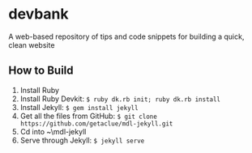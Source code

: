 # devbank
A web-based repository of tips and code snippets for building a quick, clean website

## How to Build
1. Install Ruby
2. Install Ruby Devkit: `$ ruby dk.rb init; ruby dk.rb install`
3. Install Jekyll: `$ gem install jekyll`
4. Get all the files from GitHub: `$ git clone https://github.com/getaclue/mdl-jekyll.git`
5. Cd into ~\mdl-jekyll
6. Serve through Jekyll: `$ jekyll serve`
